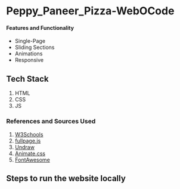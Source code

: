 # Peppy_Paneer_Pizza-WebOCode

#### Features and Functionality
- Single-Page
- Sliding Sections
- Animations
- Responsive
## Tech Stack

1. HTML
2. CSS
3. JS
### References and Sources Used

1. [W3Schools]()
2. [fullpage.js](https://alvarotrigo.com/fullPage/)
3. [Undraw](https://undraw.co)
4. [Animate.css](https://animate.style/)
5. [FontAwesome](https://fontawesome.com/)

## Steps to run the website locally

